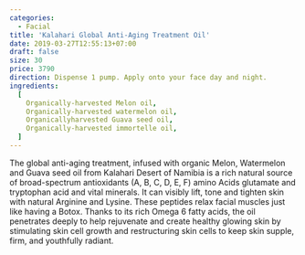 ```yaml
---
categories:
  - Facial
title: 'Kalahari Global Anti-Aging Treatment Oil'
date: 2019-03-27T12:55:13+07:00
draft: false
size: 30
price: 3790
direction: Dispense 1 pump. Apply onto your face day and night.
ingredients:
  [
    Organically-harvested Melon oil,
    Organically-harvested watermelon oil,
    Organicallyharvested Guava seed oil,
    Organically-harvested immortelle oil,
  ]
---
```


The global anti-aging treatment, infused with organic Melon, Watermelon and Guava seed oil from Kalahari Desert of Namibia is a rich natural source of broad-spectrum antioxidants (A, B, C, D, E, F) amino Acids glutamate and tryptophan acid and vital minerals. It can visibly lift, tone and tighten skin with natural Arginine and Lysine. These peptides relax facial muscles just like having a Botox. Thanks to its rich Omega 6 fatty acids, the oil penetrates deeply to help rejuvenate and create healthy glowing skin by stimulating skin cell growth and restructuring skin cells to keep skin supple, firm, and youthfully radiant.
